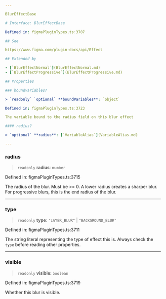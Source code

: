 ```yaml
---

BlurEffectBase

# Interface: BlurEffectBase

Defined in: figmaPluginTypes.ts:3707

## See

https://www.figma.com/plugin-docs/api/Effect

## Extended by

- [`BlurEffectNormal`](BlurEffectNormal.md)
- [`BlurEffectProgressive`](BlurEffectProgressive.md)

## Properties

### boundVariables?

> `readonly` `optional` **boundVariables**: `object`

Defined in: figmaPluginTypes.ts:3723

The variable bound to the radius field on this blur effect

#### radius?

> `optional` **radius**: [`VariableAlias`](VariableAlias.md)

---
```


### radius

> `readonly` **radius**: `number`

Defined in: figmaPluginTypes.ts:3715

The radius of the blur. Must be >= 0. A lower radius creates a sharper blur. For progressive blurs, this is the end radius of the blur.

---

### type

> `readonly` **type**: `"LAYER_BLUR"` \| `"BACKGROUND_BLUR"`

Defined in: figmaPluginTypes.ts:3711

The string literal representing the type of effect this is. Always check the `type` before reading other properties.

---

### visible

> `readonly` **visible**: `boolean`

Defined in: figmaPluginTypes.ts:3719

Whether this blur is visible.
